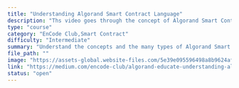 ```yaml
---
title: "Understanding Algorand Smart Contract Language"
description: "Ths video goes through the concept of Algorand Smart Contract, the type of smart contracts, its Runtime Architecture and the Language that it uses. For Developers interested in Algorand technologies By the end of this module, you will understand how smart contracts work and how you can use smart contracts"
type: "course"
category: "EnCode Club,Smart Contract"
difficulty: "Intermediate"
summary: "Understand the concepts and the many types of Algorand Smart Contract"
file_path: ""
image: "https://assets-global.website-files.com/5e39e095596498a8b9624af1/5ffca6e3e0d8ad9231cc2af6_Portfolio-course---final.png"
link: "https://medium.com/encode-club/algorand-educate-understanding-algorands-smart-contract-language-video-slides-46fb89abf911"
status: "open"
---
```

